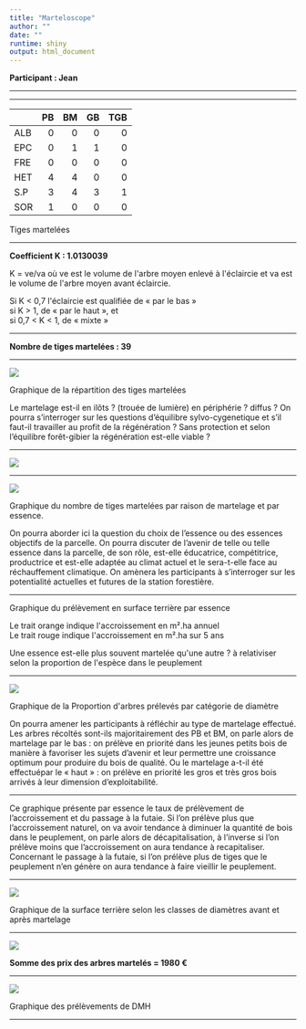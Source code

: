 ```yaml
---
title: "Marteloscope"
author: ""
date: ""
runtime: shiny
output: html_document
---
```





**Participant : Jean**




---





---
<table class="table table-striped" style="">
 <thead>
  <tr>
   <th style="text-align:left;">   </th>
   <th style="text-align:right;"> PB </th>
   <th style="text-align:right;"> BM </th>
   <th style="text-align:right;"> GB </th>
   <th style="text-align:right;"> TGB </th>
  </tr>
 </thead>
<tbody>
  <tr>
   <td style="text-align:left;"> ALB </td>
   <td style="text-align:right;"> 0 </td>
   <td style="text-align:right;"> 0 </td>
   <td style="text-align:right;"> 0 </td>
   <td style="text-align:right;"> 0 </td>
  </tr>
  <tr>
   <td style="text-align:left;"> EPC </td>
   <td style="text-align:right;"> 0 </td>
   <td style="text-align:right;"> 1 </td>
   <td style="text-align:right;"> 1 </td>
   <td style="text-align:right;"> 0 </td>
  </tr>
  <tr>
   <td style="text-align:left;"> FRE </td>
   <td style="text-align:right;"> 0 </td>
   <td style="text-align:right;"> 0 </td>
   <td style="text-align:right;"> 0 </td>
   <td style="text-align:right;"> 0 </td>
  </tr>
  <tr>
   <td style="text-align:left;"> HET </td>
   <td style="text-align:right;"> 4 </td>
   <td style="text-align:right;"> 4 </td>
   <td style="text-align:right;"> 0 </td>
   <td style="text-align:right;"> 0 </td>
  </tr>
  <tr>
   <td style="text-align:left;"> S.P </td>
   <td style="text-align:right;"> 3 </td>
   <td style="text-align:right;"> 4 </td>
   <td style="text-align:right;"> 3 </td>
   <td style="text-align:right;"> 1 </td>
  </tr>
  <tr>
   <td style="text-align:left;"> SOR </td>
   <td style="text-align:right;"> 1 </td>
   <td style="text-align:right;"> 0 </td>
   <td style="text-align:right;"> 0 </td>
   <td style="text-align:right;"> 0 </td>
  </tr>
</tbody>
</table>

Tiges martelées

---


__Coefficient K : 1.0130039__

K = ve/va où ve est le volume de l'arbre moyen enlevé à l'éclaircie et va est le volume de l'arbre moyen avant éclaircie.

Si K < 0,7 l'éclaircie est qualifiée de « par le bas »  
si K > 1, de « par le haut », et  
si 0,7 < K < 1, de « mixte »

---



__Nombre de tiges martelées : 39__

---


![](figure/unnamed-chunk-1-1.png)


Graphique de la répartition des tiges martelées

Le martelage est-il en ilôts ? (trouée de lumière) en périphérie ? diffus ?
On pourra s’interroger sur les questions d’équilibre sylvo-cygenetique et s’il faut-il travailler au profit de la régénération ? Sans protection et selon l’équilibre forêt-gibier la régénération est-elle viable ?

---

![](figure/unnamed-chunk-2-1.png)


---

![](figure/unnamed-chunk-3-1.png)

Graphique du nombre de tiges martelées par raison de martelage et par essence.

On pourra aborder ici la question du choix de l’essence ou des essences objectifs de la parcelle. On pourra discuter de l’avenir de telle ou telle essence dans la parcelle, de son rôle, est-elle éducatrice, compétitrice, productrice et est-elle adaptée au climat actuel et le sera-t-elle face au réchauffement climatique. On amènera les participants à s’interroger sur les potentialité actuelles et futures de la station forestière.


---



Graphique du prélèvement en surface terrière par essence

Le trait orange indique l'accroissement en m².ha annuel  
Le trait rouge indique l'accroissement en m².ha sur 5 ans

Une essence est-elle plus souvent martelée qu'une autre ? à relativiser selon la proportion de l'espèce dans le peuplement

---

![](figure/unnamed-chunk-5-1.png)

Graphique de la Proportion d'arbres prélevés par catégorie de diamètre

On pourra amener les participants à réfléchir au type de martelage effectué. Les arbres récoltés sont-ils majoritairement des PB et BM, on parle alors de martelage par le bas : on prélève en priorité dans les jeunes petits bois de manière à favoriser les sujets d’avenir et leur permettre une croissance optimum pour produire du bois de qualité. Ou le martelage a-t-il été effectuépar le « haut » : on prélève en priorité les gros et très gros bois arrivés à leur dimension d’exploitabilité.

---



Ce graphique présente par essence le taux de prélèvement de l’accroissement et du passage à la futaie. Si l’on prélève plus que l’accroissement naturel, on va avoir tendance à diminuer la quantité de bois dans le peuplement, on parle alors de décapitalisation, à l’inverse si l’on prélève moins que l’accroissement on aura tendance à recapitaliser. Concernant le passage à la futaie, si l’on prélève plus de tiges que le peuplement n’en génère on aura tendance à faire vieillir le peuplement.


---

![](figure/AvtApt-1.png)

Graphique de la surface terrière selon les classes de diamètres avant et après martelage

---

![](figure/volume-1.png)






__Somme des prix des arbres martelés = 1980 €__

---

![](figure/conditional_block3-1.png)

Graphique des prélèvements de DMH

---





